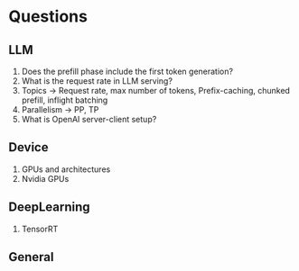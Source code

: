 # Questions

## LLM
1. Does the prefill phase include the first token generation?
2. What is the request rate in LLM serving?
3. Topics -> Request rate, max number of tokens, Prefix-caching, chunked prefill, inflight batching
4. Parallelism -> PP, TP
5. What is OpenAI server-client setup?

## Device
1. GPUs and architectures
2. Nvidia GPUs

## DeepLearning
1. TensorRT 

## General
